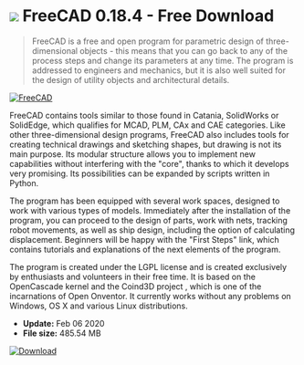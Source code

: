 # ![](https://cdn.softexe.net/static/icon/1/freecad-10409.png) FreeCAD 0.18.4 - Free Download

> FreeCAD is a free and open program for parametric design of three-dimensional objects - this means that you can go back to any of the process steps and change its parameters at any time. The program is addressed to engineers and mechanics, but it is also well suited for the design of utility objects and architectural details.

[![FreeCAD](https://gallery.dpcdn.pl/imgc/Tools/58200/g_-_420x350_1.5_-_x20150413172335_0.png)](https://softexe.net/win/multimedia/cad/freecad:pRdRa.html)

FreeCAD contains tools similar to those found in Catania, SolidWorks or SolidEdge, which qualifies for MCAD, PLM, CAx and CAE categories. Like other three-dimensional design programs, FreeCAD also includes tools for creating technical drawings and sketching shapes, but drawing is not its main purpose. Its modular structure allows you to implement new capabilities without interfering with the "core", thanks to which it develops very promising. Its possibilities can be expanded by scripts written in Python.
 
 
 The program has been equipped with several work spaces, designed to work with various types of models. Immediately after the installation of the program, you can proceed to the design of parts, work with nets, tracking robot movements, as well as ship design, including the option of calculating displacement. Beginners will be happy with the "First Steps" link, which contains tutorials and explanations of the next elements of the program. 
 
 
 The program is created under the LGPL license and is created exclusively by enthusiasts and volunteers in their free time. It is based on the OpenCascade kernel and the Coind3D project , which is one of the incarnations of Open Onventor. It currently works without any problems on Windows, OS X and various Linux distributions.


- **Update:** Feb 06 2020
- **File size:** 485.54 MB

[![Download](https://cdn.softexe.net/static/img/download.png)](https://softexe.net/win/multimedia/cad/freecad:pRdRa.html)

